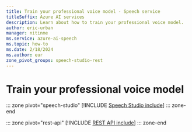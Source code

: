 ```yaml
---
title: Train your professional voice model - Speech service
titleSuffix: Azure AI services
description: Learn about how to train your professional voice model. 
author: eric-urban
manager: nitinme
ms.service: azure-ai-speech
ms.topic: how-to
ms.date: 2/18/2024
ms.author: eur
zone_pivot_groups: speech-studio-rest
---
```


# Train your professional voice model

::: zone pivot="speech-studio"
[!INCLUDE [Speech Studio include](./includes/how-to/professional-voice/train-voice/speech-studio.md)]
::: zone-end

::: zone pivot="rest-api"
[!INCLUDE [REST API include](./includes/how-to/professional-voice/train-voice/rest.md)]
::: zone-end
